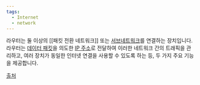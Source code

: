 ```yaml
---
tags:
  - Internet
  - network
---
```

라우터는 둘 이상의 [[패킷 전환 네트워크]] 또는 [서브네트워크](/98b9f9652b16428586f889d175dd6357?pvs=25)를 연결하는 장치입니다.라우터는 [데이터 패킷](Packet)을 의도한 [IP 주소](IP)로 전달하여 이러한 네트워크 간의 트래픽을 관리하고, 여러 장치가 동일한 인터넷 연결을 사용할 수 있도록 하는 등, 두 가지 주요 기능을 제공합니다.


[출처](https://www.cloudflare.com/ko-kr/learning/network-layer/what-is-a-router/)
